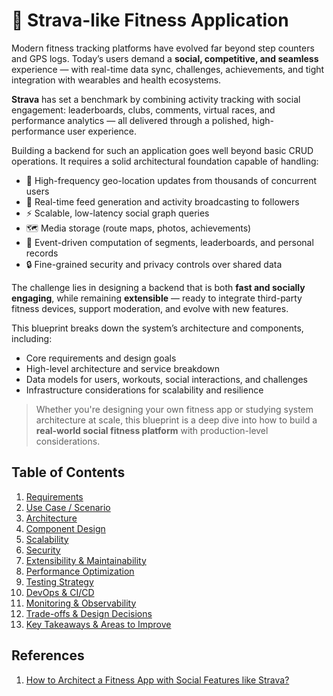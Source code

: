 # 🚴 Strava-like Fitness Application

Modern fitness tracking platforms have evolved far beyond step counters and GPS logs. Today’s users demand a **social, competitive, and seamless** experience — with real-time data sync, challenges, achievements, and tight integration with wearables and health ecosystems.

**Strava** has set a benchmark by combining activity tracking with social engagement: leaderboards, clubs, comments, virtual races, and performance analytics — all delivered through a polished, high-performance user experience.

Building a backend for such an application goes well beyond basic CRUD operations. It requires a solid architectural foundation capable of handling:

- 📍 High-frequency geo-location updates from thousands of concurrent users
- 🧵 Real-time feed generation and activity broadcasting to followers
- ⚡ Scalable, low-latency social graph queries
- 🗺️ Media storage (route maps, photos, achievements)
- 🧮 Event-driven computation of segments, leaderboards, and personal records
- 🔒 Fine-grained security and privacy controls over shared data

The challenge lies in designing a backend that is both **fast and socially engaging**, while remaining **extensible** — ready to integrate third-party fitness devices, support moderation, and evolve with new features.

This blueprint breaks down the system’s architecture and components, including:

- Core requirements and design goals
- High-level architecture and service breakdown
- Data models for users, workouts, social interactions, and challenges
- Infrastructure considerations for scalability and resilience

> Whether you're designing your own fitness app or studying system architecture at scale, this blueprint is a deep dive into how to build a **real-world social fitness platform** with production-level considerations.

## Table of Contents

 1. [Requirements](docs/requirements.md)
 2. [Use Case / Scenario](docs/use-case-scenario.md)
 3. [Architecture](docs/architecture.md)
 4. [Component Design](docs/component-design.md)
 5. [Scalability](docs/scalability.md)
 6. [Security](docs/security.md)
 7. [Extensibility & Maintainability](docs/extensibility.md)
 8. [Performance Optimization](docs/performance.md)
 9. [Testing Strategy](docs/testing.md)
10. [DevOps & CI/CD](docs/devops.md)
11. [Monitoring & Observability](docs/observability.md)
12. [Trade-offs & Design Decisions](docs/design-decision.md)
13. [Key Takeaways & Areas to Improve](docs/takeaway.md)


## References

1. [How to Architect a Fitness App with Social Features like Strava?](https://www.weblineindia.com/blog/build-fitness-app-like-strava/)
